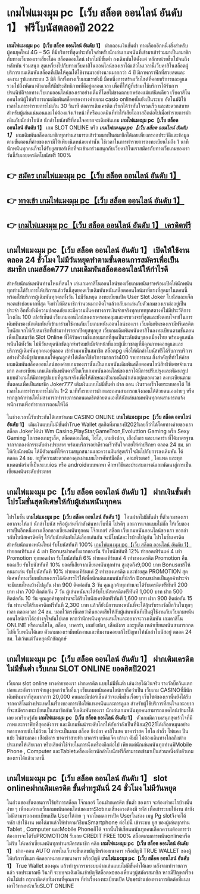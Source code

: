 # เกมไพ่แมงมุม pc【เว็บ สล็อต ออนไลน์ อันดับ 1】  ฟรีโบนัสตลอดปี 2022

**เกมไพ่แมงมุม pc【เว็บ สล็อต ออนไลน์ อันดับ 1】** ฝากถอนเงินขั้นต่ำ  ทางเลือกอีกหนึ่งสิ่งสำหรับผู้คนยุคใหม่ 4G – 5G ที่มีบริการที่สุดประทับใจสำหรับนักเล่นเกมพนันที่เข้ามาเข้าร่วมมาเป็นสมาชิกกับทางเว็บของเราเสี่ยงโชค สล็อตออนไลน์ ฝากไม่มีขั้นต่ำ ลงเดิมพันได้ตั้งแต่ หลักหน่วยขึ้นไปจนถึงหลักพัน ร่วมสนุก สุดเหวี่ยงไปกับทางเว็บคาสิโนออนไลน์ของเราได้แล้วในเวลานี้เว็บคาสิโนสล็อตผู้บริการเกมเดิมพันสล็อตที่เปิดให้คุณได้ใช้งานมาอย่างนานมากกว่า 4 ปี มีภาพกราฟิกที่สวยสดและงดงาม รูปแบบระบบ 3 มิติ
อีกทั้งทางเว็บเกมเรายังมี มือหนึ่งการสร้างเว็บไซต์ที่คอยบริการและดูแล  รวมไปถึงพัฒนาตัวเกมให้มีประสิทธิภาพที่ดีอยู่ตลอดเวลา เพื่อที่ให้ผู้ที่เข้ามาใช้บริการได้รับการปรนนิบัติจากทางเว็บเกมออนไลน์ของเราอย่างเต็มที่โดยไม่ขาดตกบกพร่องแม้แต่นิดเดียว เว็บคาสิโนออนไลน์ผู้ให้บริการเกมเดิมพันสล็อตของทางค่ายเกม casio onlineนั้นยังเป็นระบบ อัตโนมัติใช้เวลาในการทำรายการไม่เกิน 30 วินาที ต่อการเติมเครดิต เรียกได้ว่าทันใจรวดเร็ว และสะดวกสบายสำหรับผู้เล่นแน่นอนและไม่ต้องแจ้งเจ้าหน้าที่หรือแอดมินที่ทำให้เสียโอกาสอีกต่อไปเมื่อทำรายการฝากงินกับนักล่าโบนัส
นักล่าโบนัสฟรีที่สนใจอยากจะเดิมพันเกม **เกมไพ่แมงมุม pc【เว็บ สล็อต ออนไลน์ อันดับ 1】** เกม SLOT ONLINE หรือ ***เกมไพ่แมงมุม pc【เว็บ สล็อต ออนไลน์ อันดับ 1】*** เกมเดิมพันสล็อตสมาชิกทุกท่านสามารถเข้าร่วมมาเป็นสมาชิกได้เลยเพียงกรอกประวัติและข้อมูลตามขั้นตอนที่ค่ายของเรามีให้เพียงนิดหน่อยเท่านั้น ใช้เวลาในการทำรายการลงทะเบียนไม่ถึง 1 นาทีนักพนันทุกคนก็จะได้รับยูสเซอร์เพื่อที่จะเข้ามาร่วมสนุกกับเว็บคาสิโนเราสมัครกับทางเว็บเกมของเราวันนี้รับเลยเครดิตโบนัสฟรี 100%

## 👉 [สมัคร เกมไพ่แมงมุม pc【เว็บ สล็อต ออนไลน์ อันดับ 1】](https://archa888.com/)
## 👉 [ทางเข้า เกมไพ่แมงมุม pc【เว็บ สล็อต ออนไลน์ อันดับ 1】](https://archa888.com/)
## 👉 [เกมไพ่แมงมุม pc【เว็บ สล็อต ออนไลน์ อันดับ 1】 เครดิตฟรี](https://archa888.com/)

## เกมไพ่แมงมุม pc【เว็บ สล็อต ออนไลน์ อันดับ 1】 เปิดให้ใช้งานตลอด  24 ชั่วโมง ไม่มีวันหยุดทำตามขั้นตอนการสมัครเพื่อเป็นสมาชิก เกมสล็อต777 เกมเดิมพันสล็อตออนไลน์ให้กำไรดี

สำหรับนักเล่นพนันท่านไหนที่สนใจ เล่นเกมคาสิโนออนไลน์ของเว็บเกมพนันเราพร้อมเปิดให้นักพนันทุกท่านได้รับการให้บริการแล้ววันนี้สุดยอดเว็บเดิมพันพนันสล็อตออนไลน์มาที่แรงที่สุดมาในตอนนี้ พร้อมให้บริการผู้เดิมพันทุกคนทั้งวัน ไม่มีวันหยุด ลงทะเบียนเปิด User Slot Joker โบนัสและแจ็กพอตเข้าบ่อยมากที่สุด จึงทำให้มีสมาชิกจำนวนมากติดใจแล้วกลับมาเล่นกับตัวเกมของเราต่ออยู่เป็นประจำ อีกทั้งยังมีความปลอดภัยและมีความมั่นคงทางการเงินจ่ายจริงทุกบาททุกสตางค์ไม่มีประวัติการโกงเงิน 100 เปอร์เซ็นต์ เว็บเกมออนไลน์ของเราครอบคลุมและครบวงจรที่สุดและยังตอบโจทย์ในการเดิมพันของนักเดิมพันที่เข้ามาร่วมใช้งานกับเว็บเกมพนันออนไลน์ของเรา
เว็บเดิมพันของเรามีฟรีเครดิตโบนัสแจกให้กับสมาชิกที่เข้ามาทำรายกเปิดยูสทุกยูส เว็บเกมเดิมพันพนันคาสิโนลงทะเบียนตามขั้นตอนเพื่อเป็นสมาชิก Slot Online ที่ได้รับความชื่นชอบมากที่สุดเป็นระดับต้นๆของเมืองไทย พร้อมดูแลนักพนันได้ทั้งวัน ไม่มีวันหยุดนักขัตฤกษ์พร้อมยังมีเจ้าหน้าที่และผู้เชี่ยวชาญที่มีคุณภาพคอยดูแลและบริการผู้เดิมพันทุกคนอยู่ตลอด เข้าร่วมมาเป็นสมาชิก สล็อตpg เพื่อให้นักล่าโบนัสฟรีได้รับการบริการอย่างทั่วถึงมีรูปแบบเกมให้คุณลูกค้าได้เลือกใช้บริการมากกว่า400 รายการเกม
สิ่งสำคัญที่ทำให้ค่ายเกมเดิมพันสล็อตออนไลน์ของค่ายเกมของเรานั้นเป็นเกมพนันเดิมพันสล็อตออนไลน์สิทธิพิเศษจำนวนมาก ลงทะเบียน  เกมเดิมพันพนันคาสิโนเว็บเกมพนันออนไลน์ของเราได้มีการปรับปรุงและพัฒนารูปแบบตัวเกมให้มีภาพรูปแบบที่ดูสมจจริงเพื่อให้ลักษณะตัวเกมนั้นน่าเล่นอยู่ตลอดเวลา ลงทะเบียนตามขั้นตอนเพื่อเป็นสมาชิก Joker777 เติมเงินแบบไม่มีขั้นต่ำ ฝาก ถอน เงินรวดเร็วโดยระบบออโต้ ใช้เวลาในการทำรายการไม่เกิน 1-2 นาทีทั้งรายการฝากและถอนสามารถแจ้งถอนได้ด้วยตนเองง่ายๆ หรือหากลูกค้าท่านใดไม่สามารถทำรายการถอนเคดริตด้วยตนเองได้นักเล่นเกมพนันทุกคนสามารถแจ้งพนักงานเพื่อทำรายการถอนให้ได้

ในช่วงเวลานี้รับประกันได้เลยว่าเกม CASINO ONLINE **เกมไพ่แมงมุม pc【เว็บ สล็อต ออนไลน์ อันดับ 1】** เติมเงินแบบไม่มีขั้นต่ำTrue Wallet สุดฮิตที่มาแรงปี2021เลยก็ว่าได้โดยทางค่ายของเรา สล็อต Jokerได้นำ  Wm Casino,PlayStar,GameTron,Evoluttion Gaming หรือ Sexy Gaming โลกของเกมรูเล็ต, สล็อตออนไลน์, ไฮโล, เกมยิงปลา, เสือมังกร และบาคาร่า ที่ได้มาตรฐานจากจากองค์กรระดับต่างประเทศ พร้อมบริการอย่าดีรวดเร็วทันใจคอยให้คำปรึกษา ตลอด 24 ชม. มาให้กับนักพนัน ได้มีตัวเกมที่ให้ความสนุกสนานและความมันส์สุดเร้าใจมันไปกับการลงเดิมพัน ได้ ตลอด 24 ชม. อยู่ที่ความสะดวกของคุณผ่านบนโทรศัพท์มือถือ , คอมพิวเตอร์ , ไอแพด และทุกแพลตฟอร์มที่เป็นระบบios หรือ androidแบบพกพา ศึกษาวิธีและประสบการณ์และพัฒนาสู่การเป็นเซียนพนันระดับประเทศ

## เกมไพ่แมงมุม pc【เว็บ สล็อต ออนไลน์ อันดับ 1】 ฝากเงินขั้นต่ำ โปรโมชั่นสุดพิเศษให้กับผู้เล่นพนันทุกคน

โปรโมชั่น **เกมไพ่แมงมุม pc【เว็บ สล็อต ออนไลน์ อันดับ 1】** โอนฝากไม่มีขั้นต่ำ ที่ตัวเกมของเราอยากจะให้แก่  นักล่าโบนัส หรือผู้เล่นที่กำลังค้นหาเว็บที่มี โปรดีๆ และการแจกแบบไม่กั๊ก ให้เว็บของเราเป็นอีกหนึ่งทางเลือกของเซียนพนันทุกคน โจ๊กเกอร์ สล็อต เว็บเกมพนันออนไลน์ของเรา ขอกล่าวกับโบนัสเครดิตดีๆ ให้กับนักเดิมพันได้เลือกเล่นกัน จะมีโบนัสอะไรบ้างไปดูกัน
โปรโมชั่นเครดิตสำหรับนักแทงพนันใหม่ รับโบนัสทันที 100% [เกมไพ่แมงมุม pc【เว็บ สล็อต ออนไลน์ อันดับ 1】](https://archa888.com/) ทำยอดเทิร์นแค่ 4 เท่า
Bonusฝากครั้งแรกของวัน รับโบนัสทันที 12% ทำยอดเทิร์นแค่ 4 เท่า
 Promotion ทุกยอดฝาก รับโบนัสทันที 6% ทำยอดเทิร์นแค่ 4 เท่าของเครดิต
 Promotion คืนยอดเสีย รับโบนัสทันที 10% ยอดที่เสียจากเซียนพนันทุกท่าน สูงสุดถึง9,000 บาท
Bonusแชร์ให้คนมาเล่น รับโบนัสทันที 10% ทำยอดเทิร์นแค่ 2 เท่าของเครดิต
และท้ายสุด PROMOTION สุดพิเศษที่ทางเว็บพนันของเราได้คัดสรรไว้ให้เพื่อนักเล่นเกมพนันที่น่ารัก Bonusฝากเป็นลูกค้าประจำ จะมีแบบไหนบ้างไปดูกัน
ฝาก 900 ติดต่อกัน 3 วัน คุณลูกค้าทุกท่านจะได้รับเครดิตฟรีทันที 200 บาท
ฝาก 700 ติดต่อกัน 7 วัน ผู้เล่นพนันจะได้รับโบนัสเครดิตฟรีทันที 1,000 บาท
ฝาก 500 ติดต่อกัน 10 วัน คุณลูกค้าทุกท่านจะได้รับโบนัสเครดิตฟรีทันที 1,600 บาท
ฝาก 900 ติดต่อกัน 15 วัน ท่านจะได้รับเครดิตฟรีทันที 2,300 บาท
แล้วก็ยังมีการแทงพนันที่จะได้ลุ้นรับรางวัลบิ๊กวินในทุกๆเวลา ตลอดเวลา 24 ชม. บอกไว้ตรงนี้เลยว่าคืนยอดเสียให้กับผู้เล่นพนันที่เป็นผู้ใช้งานกับเว็บเกมพนันออนไลน์เราได้อย่างจุใจกันไปเลย หากว่านักพนันทุกคนสนใจและอยากจะวางเดิมพัน เกมคาสิโน ONLINE หรือเกมไฮโล, สล็อต, บาคาร่า, เกมยิงปลา, เสือมังกร และรูเล็ต เหล่าเซียนพนันสามารถกดไปที่เว็บพนันได้เลย ตัวเกมของเรามีพนักงานและทีมงานคอยแก้ไขปัญหาให้นักล่าโบนัสอยู่ ตลอด 24 ชม. ไม่เว้นแต่วันหยุดนักขัตฤกษ์

## เกมไพ่แมงมุม pc【เว็บ สล็อต ออนไลน์ อันดับ 1】 ฝากเติมเครดิตไม่มีขั้นต่ำ  เว็บเกม SLOT ONLINE ยอดฮิตปี2021

เว็บเกม slot online ทางค่ายของเรา ฝากเครดิต แบบไม่มีขั้นต่ำ เล่นง่ายได้เงินจริง รางวัลบิ๊กวินแตกบ่อยและอัตราการจ่ายสูงสุดกว่าเว็บอื่นๆ เว็บเกมพนันออนไลน์เราถือว่าเป็น เว็บเกม CASINOที่มีนักเดิมพันมากที่สุดมากกว่า 20,000 คนและมีเปอร์เซ็นต์ว่าจะเพิ่มขึ้นเรื่อยๆ เว็บไซต์ของเรานั้นยังได้รับจากคาสิโนต่างประเทศในเรื่องของการเปิดให้แทงพนันและการดูแล สำหรับผู้ใช้บริการที่สนใจและอยากที่จะสมัครลงทะเบียนเป็นสมาชิกกับเว็บเดิมพันของเรา นักเล่นเกมพนันทุกคนสามารถแอดไลน์เข้ามาได้เลย
	มาเรียนรู้กับ **เกมไพ่แมงมุม pc【เว็บ สล็อต ออนไลน์ อันดับ 1】** ตัวเกมมีความสนุกสุดเร้าใจที่มีภาพและกราฟิกที่สุดอลังการ และมีเกมชั้นนำระดับโลกให้กับกำลังเป็นที่นิยม2021ได้เลือกหมุนอย่างหลากหลายนับไม่ถ้วน  ไม่ว่าจะเป็นเกม สล็อต ยิงปลา คาสิโนสด บาคาร่าสด ไฮโล กำถั่ว ไพ่แคง ปั่นแปะ ไพ่สามกอง เสือมังกร บาคาร่าสายฟ้า บาคาร่า แบ็คแจ๊ค เก้าเก ดัมมี่ ไม่ต้องเดินทางไกลถึงต่างประเทศให้เสียเวลา หรือเสียค่าใช้จ่ายในการนั่งเครื่องอีกต่อไป เพียงแค่นักเล่นพนันทุกท่านมีMobile Phone , Computer และTabletเครื่องเดียวนักล่าโบนัสฟรีก็สามารถเข้ามาเป็นส่วนหนึ่งกับตัวเกมของเราได้แล้วเวลานี้

## เกมไพ่แมงมุม pc【เว็บ สล็อต ออนไลน์ อันดับ 1】 slot onlineฝากเติมเครดิต ขั้นต่ำทรูมันนี่ 24 ชั่วโมง ไม่มีวันหยุด

ในส่วนของขั้นตอนการใช้บริการสล็อต โจ๊กเกอร์ โอนฝากเครดิต ขั้นต่ำ ของเรา จะต้องทำอะไรบ้างนั้น ง่าย ๆ เพียงแค่ทางเว็บเกมพนันออนไลน์ของเราSlotเกมเสี่ยงดวงต้องมี รหัส เพื่อเข้าระบบใช้งาน ถ้ายังไม่มีสามารถลงทะเบียนเปิด Userได้ง่าย ๆ จากโหมดการเปิด Userในช่อง เมนู Pg slotจึงจะได้ รหัส เข้าใช้งาน พอได้มาแล้วให้ทำตามวิธีบนSmartphone ต่อไปนี้
เข้าระบบ ยูส  ของผู้เล่นทุกท่าน Tablet , Computer และMobile Phoneก็ได้
จากนั้นให้เซียนพนันทุกคนเลือกความต้องการว่า ต้องการจะได้รับPROMOTION รับเลย CREDIT FREE 100% สล็อตเกมการพนันonlineหรือไม่รับ
ให้เหล่าเซียนพนันทุกท่านสมัครสมาชิก คลิก **เกมไพ่แมงมุม pc【เว็บ สล็อต ออนไลน์ อันดับ 1】** ฝาก-ถอน AUTO ภาพในเว็บจะขึ้นเลขบัญชีพร้อมธนาคาร หรือบัญชี TRUE WALLET ของผู้ให้บริการขึ้นมา
คัดลอกหมายเลขธนาคาร หรือบัญชี **เกมไพ่แมงมุม pc【เว็บ สล็อต ออนไลน์ อันดับ 1】** True Wallet ของคุณ แล้วทำธุรกรรมระบบฝากเล่นแบบไม่มีขั้นต่ำได้เลย
หลังจากทำรายการแล้ว รอประมาณ6 วินาที ระบบจะเติมเงินเข้าบัญชีสล็อตxoของเพื่อนๆผู้สมัครสมาชิก
หากมีปัญหาเรื่องเงินไม่เข้า กรุณาติดต่อทีมงานที่คุณภาพ ที่ทำเรื่องลงทะเบียนเปิด Userผ่านช่องทางการติดต่อที่แนบเอาไว้ทางหน้าเว็บSLOT ONLINE


